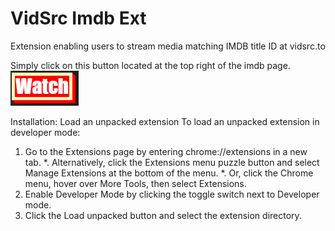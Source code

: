 # VidSrc Imdb Ext
Extension enabling users to stream media matching IMDB title ID at vidsrc.to

Simply click on this button located at the top right of the imdb page.
![icon.png](https://github.com/jsDorian/VidSrc-Imdb-Ext/blob/main/source/icon.png)

Installation:
Load an unpacked extension
To load an unpacked extension in developer mode:

1. Go to the Extensions page by entering chrome://extensions in a new tab.
    *. Alternatively, click the Extensions menu puzzle button and select Manage Extensions at the bottom of the menu.
    *. Or, click the Chrome menu, hover over More Tools, then select Extensions.
2. Enable Developer Mode by clicking the toggle switch next to Developer mode.
3. Click the Load unpacked button and select the extension directory.

